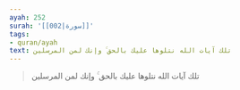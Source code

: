 ```yaml
---
ayah: 252
surah: '[[002|سورة]]'
tags:
- quran/ayah
text: تلك آيات الله نتلوها عليك بالحق ۚ وإنك لمن المرسلين
---
```

> تلك آيات الله نتلوها عليك بالحق ۚ وإنك لمن المرسلين
